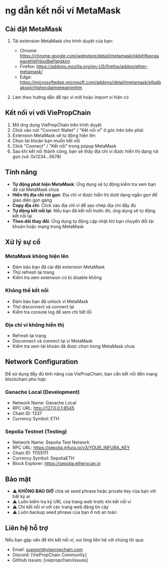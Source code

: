 # ng dẫn kết nối ví MetaMask

## Cài đặt MetaMask

1. Tải extension MetaMask cho trình duyệt của bạn:

   - Chrome: https://chrome.google.com/webstore/detail/metamask/nkbihfbeogaeaoehlefnkodbefgpgknn
   - Firefox: https://addons.mozilla.org/en-US/firefox/addon/ether-metamask/
   - Edge: https://microsoftedge.microsoft.com/addons/detail/metamask/ejbalbakoplchlghecdalmeeeajnimhm
2. Làm theo hướng dẫn để tạo ví mới hoặc import ví hiện có

## Kết nối ví với ViePropChain

1. Mở ứng dụng ViePropChain trên trình duyệt
2. Click vào nút "Connect Wallet" / "Kết nối ví" ở góc trên bên phải
3. Extension MetaMask sẽ tự động hiện lên
4. Chọn tài khoản bạn muốn kết nối
5. Click "Connect" / "Kết nối" trong popup MetaMask
6. Sau khi kết nối thành công, bạn sẽ thấy địa chỉ ví được hiển thị dạng rút gọn (vd: 0x1234...5678)

## Tính năng

- **Tự động phát hiện MetaMask**: Ứng dụng sẽ tự động kiểm tra xem bạn đã cài MetaMask chưa
- **Hiển thị địa chỉ rút gọn**: Địa chỉ ví được hiển thị dưới dạng ngắn gọn để giao diện gọn gàng
- **Copy địa chỉ**: Click vào địa chỉ ví để sao chép địa chỉ đầy đủ
- **Tự động kết nối lại**: Nếu bạn đã kết nối trước đó, ứng dụng sẽ tự động kết nối lại
- **Theo dõi thay đổi**: Ứng dụng tự động cập nhật khi bạn chuyển đổi tài khoản hoặc mạng trong MetaMask

## Xử lý sự cố

### MetaMask không hiện lên

- Đảm bảo bạn đã cài đặt extension MetaMask
- Thử refresh lại trang
- Kiểm tra xem extension có bị disable không

### Không thể kết nối

- Đảm bảo bạn đã unlock ví MetaMask
- Thử disconnect và connect lại
- Kiểm tra console log để xem chi tiết lỗi

### Địa chỉ ví không hiển thị

- Refresh lại trang
- Disconnect và connect lại ví MetaMask
- Kiểm tra xem tài khoản đã được chọn trong MetaMask chưa

## Network Configuration

Để sử dụng đầy đủ tính năng của ViePropChain, bạn cần kết nối đến mạng blockchain phù hợp:

### Ganache Local (Development)

- Network Name: Ganache Local
- RPC URL: http://127.0.0.1:8545
- Chain ID: 1337
- Currency Symbol: ETH

### Sepolia Testnet (Testing)

- Network Name: Sepolia Test Network
- RPC URL: https://sepolia.infura.io/v3/YOUR_INFURA_KEY
- Chain ID: 11155111
- Currency Symbol: SepoliaETH
- Block Explorer: https://sepolia.etherscan.io

## Bảo mật

- ⚠️ **KHÔNG BAO GIỜ** chia sẻ seed phrase hoặc private key của bạn với bất kỳ ai
- ⚠️ Luôn kiểm tra kỹ URL của trang web trước khi kết nối ví
- ⚠️ Chỉ kết nối ví với các trang web đáng tin cậy
- ⚠️ Luôn backup seed phrase của bạn ở nơi an toàn

## Liên hệ hỗ trợ

Nếu bạn gặp vấn đề khi kết nối ví, vui lòng liên hệ với chúng tôi qua:

- Email: support@viepropchain.com
- Discord: [ViePropChain Community]
- GitHub Issues: [viepropchain/issues]
